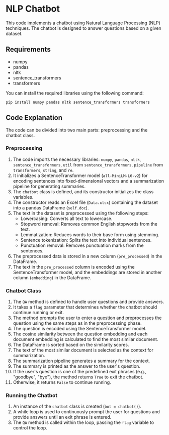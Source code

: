 # NLP Chatbot

This code implements a chatbot using Natural Language Processing (NLP) techniques. The chatbot is designed to answer questions based on a given dataset.

## Requirements
- numpy
- pandas
- nltk
- sentence_transformers
- transformers

You can install the required libraries using the following command:
```
pip install numpy pandas nltk sentence_transformers transformers
```

## Code Explanation

The code can be divided into two main parts: preprocessing and the chatbot class.

### Preprocessing
1. The code imports the necessary libraries: `numpy`, `pandas`, `nltk`, `sentence_transformers`, `util` from `sentence_transformers`, `pipeline` from `transformers`, `string`, and `re`.
2. It initializes a SentenceTransformer model (`all-MiniLM-L6-v2`) for encoding sentences into fixed-dimensional vectors and a summarization pipeline for generating summaries.
3. The `chatbot` class is defined, and its constructor initializes the class variables.
4. The constructor reads an Excel file (`Data.xlsx`) containing the dataset into a pandas DataFrame (`self.doc`).
5. The text in the dataset is preprocessed using the following steps:
   - Lowercasing: Converts all text to lowercase.
   - Stopword removal: Removes common English stopwords from the text.
   - Lemmatization: Reduces words to their base form using stemming.
   - Sentence tokenization: Splits the text into individual sentences.
   - Punctuation removal: Removes punctuation marks from the sentences.
6. The preprocessed data is stored in a new column (`pre_processed`) in the DataFrame.
7. The text in the `pre_processed` column is encoded using the SentenceTransformer model, and the embeddings are stored in another column (`embedding`) in the DataFrame.

### Chatbot Class
1. The `QA` method is defined to handle user questions and provide answers.
2. It takes a `flag` parameter that determines whether the chatbot should continue running or exit.
3. The method prompts the user to enter a question and preprocesses the question using the same steps as in the preprocessing phase.
4. The question is encoded using the SentenceTransformer model.
5. The cosine similarity between the question embedding and each document embedding is calculated to find the most similar document.
6. The DataFrame is sorted based on the similarity scores.
7. The text of the most similar document is selected as the context for summarization.
8. The summarization pipeline generates a summary for the context.
9. The summary is printed as the answer to the user's question.
10. If the user's question is one of the predefined exit phrases (e.g., "goodbye", "bye"), the method returns `True` to exit the chatbot.
11. Otherwise, it returns `False` to continue running.

### Running the Chatbot
1. An instance of the `chatbot` class is created (`bot = chatbot()`).
2. A while loop is used to continuously prompt the user for questions and provide answers until an exit phrase is entered.
3. The `QA` method is called within the loop, passing the `flag` variable to control the loop.
